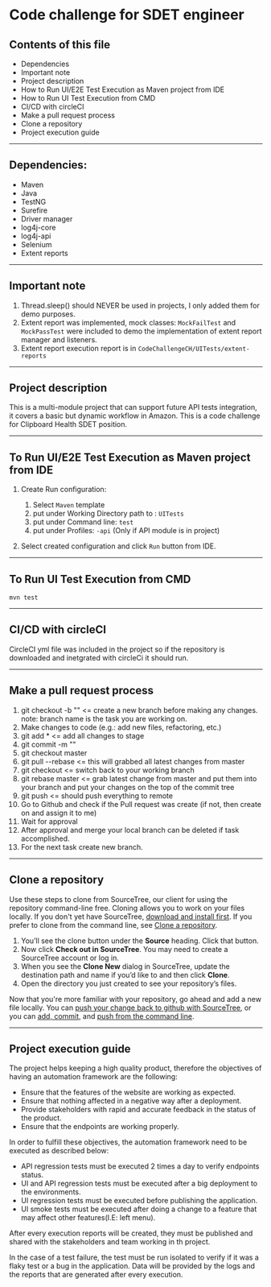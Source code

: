 # Code challenge for SDET engineer

Contents of this file
---------------------

* Dependencies
* Important note
* Project description
* How to Run UI/E2E Test Execution as Maven project from IDE
* How to Run UI Test Execution from CMD
* CI/CD with circleCI
* Make a pull request process
* Clone a repository
* Project execution guide

---

## Dependencies:
 - Maven
 - Java
 - TestNG
 - Surefire
 - Driver manager
 - log4j-core
 - log4j-api
 - Selenium
 - Extent reports

---

## Important note
1. Thread.sleep() should NEVER be used in projects, I only added them for demo purposes.
2. Extent report was implemented, mock classes: `MockFailTest` and `MockPassTest` were included to demo the implementation of extent report manager and listeners.
3. Extent report execution report is in `CodeChallengeCH/UITests/extent-reports`




---

## Project description

This is a multi-module project that can support future API tests integration,
it covers a basic but dynamic workflow in Amazon. This is a code challenge for Clipboard Health SDET position.

---

## To Run UI/E2E Test Execution as Maven project from IDE
1. Create Run configuration:
   1. Select `Maven` template
   2. put under Working Directory path to : `UITests`
   3. put under Command line:  `test`
   4. put under Profiles: `-api` (Only if API module is in project)
   
2. Select created configuration and click `Run` button from IDE.

---

## To Run UI Test Execution from CMD
`mvn test`

---

## CI/CD with circleCI
CircleCI yml file was included in the project so if the repository is downloaded and inetgrated with circleCi it should run.

---



## Make a pull request process

1. git checkout -b "<taskName>"   <= create a new branch before making any changes. note: branch name is the task you are working on.
2. Make changes to code (e.g.: add new files, refactoring, etc.)
3. git add *                      <= add all changes to stage
4. git commit -m "<description of the done work>"
5. git checkout master
6. git pull --rebase              <= this will grabbed all latest changes from master
7. git checkout <taskName>        <= switch back to your working branch
8. git rebase master              <= grab latest change from master and put them into your branch and put your changes on the top of the commit tree
9. git push                       <= should push everything to remote
10. Go to Github and check if the Pull request was create (if not, then create on and assign it to me)
11. Wait for approval
12. After approval and merge your local branch can be deleted if task accomplished.
13. For the next task create new branch.

---

## Clone a repository

Use these steps to clone from SourceTree, our client for using the repository command-line free. Cloning allows you to work on your files locally. If you don't yet have SourceTree, [download and install first](https://www.sourcetreeapp.com/). If you prefer to clone from the command line, see [Clone a repository](https://docs.github.com/en/repositories/creating-and-managing-repositories/cloning-a-repository).

1. You’ll see the clone button under the **Source** heading. Click that button.
2. Now click **Check out in SourceTree**. You may need to create a SourceTree account or log in.
3. When you see the **Clone New** dialog in SourceTree, update the destination path and name if you’d like to and then click **Clone**.
4. Open the directory you just created to see your repository’s files.

Now that you're more familiar with your repository, go ahead and add a new file locally. You can [push your change back to github with SourceTree](https://docs.github.com/en/get-started/importing-your-projects-to-github/importing-source-code-to-github/adding-locally-hosted-code-to-github), or you can [add, commit,](https://docs.github.com/en/get-started/importing-your-projects-to-github/importing-source-code-to-github/adding-locally-hosted-code-to-github) and [push from the command line](https://docs.github.com/en/get-started/importing-your-projects-to-github/importing-source-code-to-github/adding-locally-hosted-code-to-github).

---

Project execution guide
-------------
The project helps keeping a high quality product, therefore the objectives of having an automation framework are the following:

* Ensure that the features of the website are working as expected.
* Ensure that nothing affected in a negative way after a deployment.
* Provide stakeholders with rapid and accurate feedback in the status of the product.
* Ensure that the endpoints are working properly.

In order to fulfill these objectives, the automation framework need to be executed as described below:
* API regression tests must be executed 2 times a day to verify endpoints status.
* UI and API regression tests must be executed after a big deployment to the environments.
* UI regression tests must be executed before publishing the application.
* UI smoke tests must be executed after doing a change to a feature that may affect other features(I.E: left menu).

After every execution reports will be created, they must be published and shared with the stakeholders and team working
in th project.

In the case of a test failure, the test must be run isolated to verify if it was a flaky test or a bug
in the application. Data will be provided by the logs and the reports that are generated after every execution.
